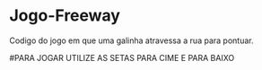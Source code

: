 # Jogo-Freeway
Codigo do jogo em que uma galinha atravessa a rua para pontuar.


#PARA JOGAR UTILIZE AS SETAS PARA CIME E PARA BAIXO
